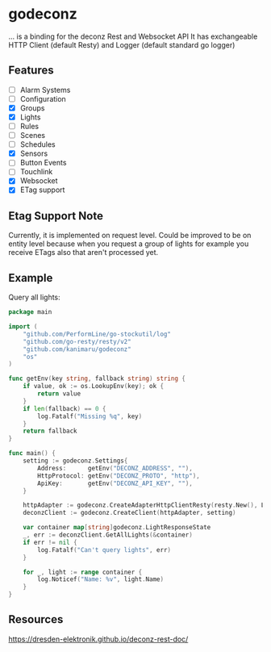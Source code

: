 # godeconz

... is a binding for the deconz Rest and Websocket API
It has exchangeable HTTP Client (default Resty) and Logger (default standard go logger)

## Features
- [ ] Alarm Systems 
- [ ] Configuration 
- [x] Groups 
- [x] Lights 
- [ ] Rules 
- [ ] Scenes 
- [ ] Schedules 
- [x] Sensors
- [ ] Button Events
- [ ] Touchlink
- [x] Websocket
- [x] ETag support

## Etag Support Note
Currently, it is implemented on request level. Could be improved to be on entity level because when you request a group 
of lights for example you receive ETags also that aren't processed yet. 

## Example

Query all lights:
```go
package main

import (
	"github.com/PerformLine/go-stockutil/log"
	"github.com/go-resty/resty/v2"
	"github.com/kanimaru/godeconz"
	"os"
)

func getEnv(key string, fallback string) string {
	if value, ok := os.LookupEnv(key); ok {
		return value
	}
	if len(fallback) == 0 {
		log.Fatalf("Missing %q", key)
	}
	return fallback
}

func main() {
	setting := godeconz.Settings{
		Address:      getEnv("DECONZ_ADDRESS", ""),
		HttpProtocol: getEnv("DECONZ_PROTO", "http"),
		ApiKey:       getEnv("DECONZ_API_KEY", ""),
	}

	httpAdapter := godeconz.CreateAdapterHttpClientResty(resty.New(), Logger{}, false)
	deconzClient := godeconz.CreateClient(httpAdapter, setting)

	var container map[string]godeconz.LightResponseState
	_, err := deconzClient.GetAllLights(&container)
	if err != nil {
		log.Fatalf("Can't query lights", err)
	}

	for _, light := range container {
		log.Noticef("Name: %v", light.Name)
	}
}
```

## Resources

https://dresden-elektronik.github.io/deconz-rest-doc/